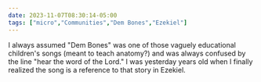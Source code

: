 ```yaml
---
date: 2023-11-07T08:30:14-05:00
tags: ["micro","Communities","Dem Bones","Ezekiel"]
---
```

I always assumed "Dem Bones" was one of those vaguely educational children's songs (meant to teach anatomy?) and was always confused by the line "hear the word of the Lord." I was yesterday years old when I finally realized the song is a reference to that story in Ezekiel.